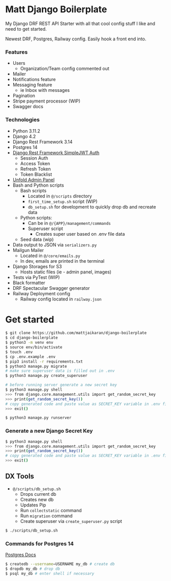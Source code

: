 # Matt Django Boilerplate

My Django DRF REST API Starter with all that cool config stuff I like and need to get started.

Newest DRF, Postgres, Railway config. Easily hook a front end into.

### Features

- Users
  - Organization/Team config commented out
- Mailer
- Notifications feature
- Messaging feature
  - ie Inbox with messages
- Pagination
- Stripe payment processor (WIP)
- Swagger docs

### Technologies

- Python 3.11.2
- Django 4.2
- Django Rest Framework 3.14
- Postgres 14
- [Django Rest Framework SimpleJWT Auth](https://django-rest-framework-simplejwt.readthedocs.io/en/latest/)
  - Session Auth
  - Access Token
  - Refresh Token
  - Token Blacklist
- [Unfold Admin Panel](https://github.com/unfoldadmin/django-unfold)
- Bash and Python scripts
  - Bash scripts
    - Located in `@/scripts` directory
    - `first_time_setup.sh` script (WIP)
    - `db_setup.sh` for development to quickly drop db and recreate data
  - Python scripts:
    - Can be in `@/{APP}/management/commands`
    - Superuser script
      - Creates super user based on .env file data
  - Seed data (wip)
- Data output to JSON via `serializers.py`
- Mailgun Mailer
  - Located in `@/core/emails.py`
  - In dev, emails are printed in the terminal
- Django Storages for S3
  - Hosts static files (ie - admin panel, images)
- Tests via PyTest (WIP)
- Black formatter
- DRF Spectacular Swagger generator
- Railway Deployment config
  - Railway config located in `railway.json`

# Get started

<!-- **WIP**

Can run bash script located in `@/scripts/first_time_setup.sh`

What it does:

- Creates a new db
- Creates a virtual environment
- Activates the virtual env
- Installs dependencies
- Creates an .env.local and copies data from .env.example
- Creates static files
- Migrate the db
- Generates a new secret key
- Copies secret key to clipboard for you to paste into .env.local file

First Time Setup -

```bash
$ ./scripts/first_time_setup.sh
```

Or you can run the following manually - -->

```bash
$ git clone https://github.com/mattjaikaran/django-boilerplate
$ cd django-boilerplate
$ python3 -m venv env
$ source env/bin/activate
$ touch .env
$ cp .env.example .env
$ pip3 install -r requirements.txt
$ python3 manage.py migrate
# make sure superuser data is filled out in .env
$ python3 manage.py create_superuser

# before running server generate a new secret key
$ python3 manage.py shell
>>> from django.core.management.utils import get_random_secret_key
>>> print(get_random_secret_key())
# copy generated code and paste value as SECRET_KEY variable in .env file
>>> exit()

$ python3 manage.py runserver
```

### Generate a new Django Secret Key

```bash
$ python3 manage.py shell
>>> from django.core.management.utils import get_random_secret_key
>>> print(get_random_secret_key())
# copy generated code and paste value as SECRET_KEY variable in .env file
>>> exit()
```

## DX Tools

- `@/scripts/db_setup.sh`
  - Drops current db
  - Creates new db
  - Updates Pip
  - Run `collectstatic` command
  - Run `migration` command
  - Create superuser via `create_superuser.py` script

```bash
$ ./scripts/db_setup.sh
```

### Commands for Postgres 14

[Postgres Docs](https://www.postgresql.org/docs/14/)

```bash
$ createdb --username=USERNAME my_db # create db
$ dropdb my_db # drop db
$ psql my_db # enter shell if necessary
```
